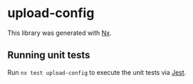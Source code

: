 # upload-config

This library was generated with [Nx](https://nx.dev).

## Running unit tests

Run `nx test upload-config` to execute the unit tests via [Jest](https://jestjs.io).
